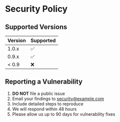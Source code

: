 # Security Policy

## Supported Versions

| Version | Supported          |
| ------- | ------------------ |
| 1.0.x   | :white_check_mark: |
| 0.9.x   | :white_check_mark: |
| < 0.9   | :x:                |

## Reporting a Vulnerability

1. **DO NOT** file a public issue
2. Email your findings to security@example.com
3. Include detailed steps to reproduce
4. We will respond within 48 hours
5. Please allow us up to 90 days for vulnerability fixes